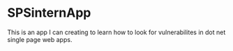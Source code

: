 # SPSinternApp


This is an app I can creating to learn how to look for vulnerabilites in dot net single page web apps.
